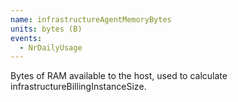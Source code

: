 ```yaml
---
name: infrastructureAgentMemoryBytes
units: bytes (B)
events:
  - NrDailyUsage
---
```


Bytes of RAM available to the host, used to calculate infrastructureBillingInstanceSize.